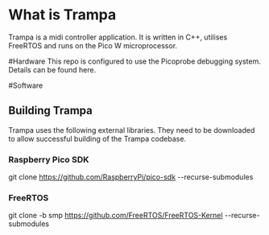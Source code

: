 # What is Trampa
Trampa is a midi controller application.
It is written in C++, utilises FreeRTOS and runs on the Pico W microprocessor.

#Hardware
This repo is configured to use the Picoprobe debugging system.  Details can be found here.


#Software

## Building Trampa
Trampa uses the following external libraries.  They need to be downloaded to allow successful building of the Trampa codebase.



### Raspberry Pico SDK
git clone https://github.com/RaspberryPi/pico-sdk --recurse-submodules

### FreeRTOS
git clone -b smp https://github.com/FreeRTOS/FreeRTOS-Kernel --recurse-submodules

